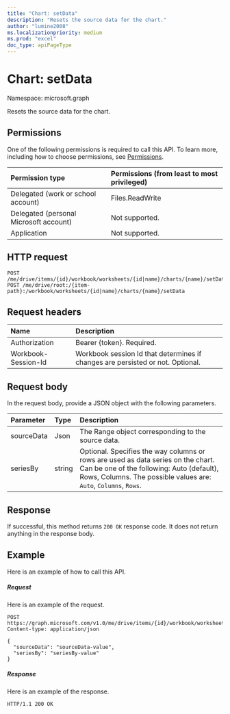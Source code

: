 ```yaml
---
title: "Chart: setData"
description: "Resets the source data for the chart."
author: "lumine2008"
ms.localizationpriority: medium
ms.prod: "excel"
doc_type: apiPageType
---
```


# Chart: setData

Namespace: microsoft.graph

Resets the source data for the chart.
## Permissions
One of the following permissions is required to call this API. To learn more, including how to choose permissions, see [Permissions](/graph/permissions-reference).

|Permission type      | Permissions (from least to most privileged)              |
|:--------------------|:---------------------------------------------------------|
|Delegated (work or school account) | Files.ReadWrite    |
|Delegated (personal Microsoft account) | Not supported.    |
|Application | Not supported. |

## HTTP request
<!-- { "blockType": "ignored" } -->
```http
POST /me/drive/items/{id}/workbook/worksheets/{id|name}/charts/{name}/setData
POST /me/drive/root:/{item-path}:/workbook/worksheets/{id|name}/charts/{name}/setData

```
## Request headers
| Name       | Description|
|:---------------|:----------|
| Authorization  | Bearer {token}. Required. |
| Workbook-Session-Id  | Workbook session Id that determines if changes are persisted or not. Optional.|

## Request body
In the request body, provide a JSON object with the following parameters.

| Parameter	   | Type	|Description|
|:---------------|:--------|:----------|
|sourceData|Json|The Range object corresponding to the source data.|
|seriesBy|string|Optional. Specifies the way columns or rows are used as data series on the chart. Can be one of the following: Auto (default), Rows, Columns.  The possible values are: `Auto`, `Columns`, `Rows`.|

## Response

If successful, this method returns `200 OK` response code. It does not return anything in the response body.

## Example
Here is an example of how to call this API.
##### Request
Here is an example of the request.

<!-- {
  "blockType": "request",
  "name": "chart_setdata"
}-->
```http
POST https://graph.microsoft.com/v1.0/me/drive/items/{id}/workbook/worksheets/{id|name}/charts/{name}/setData
Content-type: application/json

{
  "sourceData": "sourceData-value",
  "seriesBy": "seriesBy-value"
}
```


##### Response
Here is an example of the response. 
<!-- {
  "blockType": "response"
} -->
```http
HTTP/1.1 200 OK
```

<!-- uuid: 8fcb5dbc-d5aa-4681-8e31-b001d5168d79
2015-10-25 14:57:30 UTC -->
<!-- {
  "type": "#page.annotation",
  "description": "Chart: setData",
  "keywords": "",
  "section": "documentation",
  "tocPath": "",
  "suppressions": [
  ]
}-->

